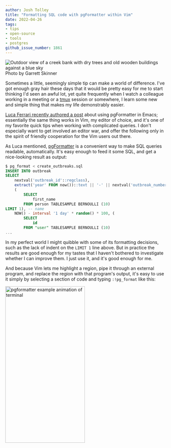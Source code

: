 ```yaml
---
author: Josh Tolley
title: "Formatting SQL code with pgFormatter within Vim"
date: 2022-04-26
tags:
- tips
- open-source
- tools
- postgres
github_issue_number: 1861
---
```


![Outdoor view of a creek bank with dry trees and old wooden buildings against a blue sky](/blog/2022/04/formatting-sql-vim-pgformat/20220411_091408.webp)
Photo by Garrett Skinner

Sometimes a little, seemingly simple tip can make a world of difference. I've got enough gray hair these days that it would be pretty easy for me to start thinking I'd seen an awful lot, yet quite frequently when I watch a colleague working in a meeting or a [tmux](https://github.com/tmux/tmux) session or somewhere, I learn some new and simple thing that makes my life demonstrably easier.

[Luca Ferrari recently authored a post](https://fluca1978.github.io/2022/04/13/EmacsPgFormatter.html) about using pgFormatter in Emacs; essentially the same thing works in Vim, my editor of choice, and it's one of my favorite quick tips when working with complicated queries. I don't especially want to get involved an editor war, and offer the following only in the spirit of friendly cooperation for the Vim users out there.

As Luca mentioned, [pgFormatter](https://github.com/darold/pgFormatter) is a convenient way to make SQL queries readable, automatically. It's easy enough to feed it some SQL, and get a nice-looking result as output:

```sql
$ pg_format < create_outbreaks.sql
INSERT INTO outbreak                      
SELECT                              
    nextval('outbreak_id'::regclass),
    extract('year' FROM now())::text || '-' || nextval('outbreak_number_seq')::text, --number
    (                        
        SELECT  
            first_name
        FROM person TABLESAMPLE BERNOULLI (10)
LIMIT 1), -- name
    NOW() - interval '1 day' * random() * 100, (
        SELECT
            id
        FROM "user" TABLESAMPLE BERNOULLI (10)
...
```

In my perfect world I might quibble with some of its formatting decisions, such as the lack of indent on the `LIMIT 1` line above. But in practice the results are good enough for my tastes that I haven't bothered to investigate whether I can improve them. I just use it, and it's good enough for me.

And because Vim lets me highlight a region, pipe it through an external program, and replace the region with that program's output, it's easy to use it simply by selecting a section of code and typing `:!pg_format` like this:

<img src="/blog/2022/04/formatting-sql-vim-pgformat/sample.gif" width=250 height=492 alt="pgformatter example animation of terminal" />
